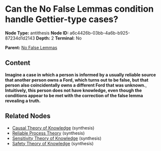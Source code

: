 # Can the No False Lemmas condition handle Gettier-type cases?

**Node Type:** antithesis
**Node ID:** a6c4426b-03bb-4a6b-b925-87234d1d2143
**Depth:** 2
**Terminal:** No

**Parent:** [No False Lemmas](no-false-lemmas.md)

## Content

**Imagine a case in which a person is informed by a usually reliable source that another person owns a Ford, which turns out to be false, but that person also coincidentally owns a different Ford that was unknown.**, **Intuitively, this person does not have knowledge, even though the conditions appear to be met with the correction of the false lemma revealing a truth.**

## Related Nodes

- [Causal Theory of Knowledge](causal-theory-of-knowledge.md) (synthesis)
- [Reliable Process Theory](reliable-process-theory.md) (synthesis)
- [Sensitivity Theory of Knowledge](sensitivity-theory-of-knowledge.md) (synthesis)
- [Safety Theory of Knowledge](safety-theory-of-knowledge.md) (synthesis)
